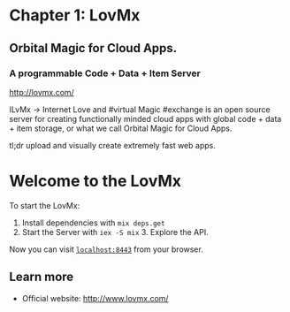 # Chapter 1: LovMx 
## Orbital Magic for Cloud Apps.
### A programmable Code + Data + Item Server

http://lovmx.com/

ILvMx &rarr; Internet Love and #virtual Magic #exchange
is an open source server for creating functionally minded 
cloud apps with global code + data + item storage, or 
what we call Orbital Magic for Cloud Apps.

tl;dr upload and visually create extremely fast web apps.

# Welcome to the LovMx

To start the LovMx:

  1. Install dependencies with `mix deps.get`
  2. Start the Server with `iex -S mix`
	3. Explore the API.
	
Now you can visit [`localhost:8443`](http://localhost:8443) from your browser.

## Learn more

  * Official website: http://www.lovmx.com/
